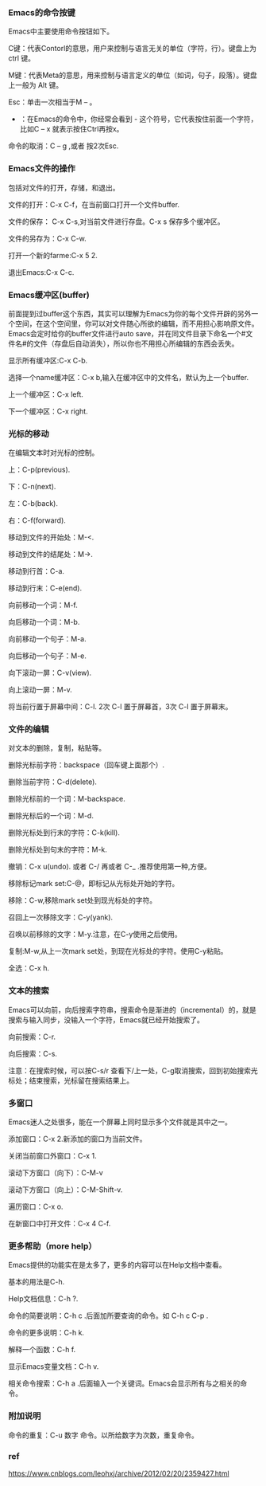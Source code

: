 ### Emacs的命令按键  
Emacs中主要使用命令按钮如下。

C键：代表Contorl的意思，用户来控制与语言无关的单位（字符，行）。键盘上为 ctrl 键。

M键：代表Meta的意思，用来控制与语言定义的单位（如词，句子，段落）。键盘上一般为 Alt 键。

Esc：单击一次相当于M – 。

- ：在Emacs的命令中，你经常会看到  -  这个符号，它代表按住前面一个字符，比如C – x  就表示按住Ctrl再按x。

命令的取消：C – g ,或者 按2次Esc.
### Emacs文件的操作  
包括对文件的打开，存储，和退出。

文件的打开：C-x C-f，在当前窗口打开一个文件buffer.

文件的保存： C-x C-s,对当前文件进行存盘。C-x  s  保存多个缓冲区。

文件的另存为：C-x C-w.

打开一个新的farme:C-x 5 2.

退出Emacs:C-x C-c.

### Emacs缓冲区(buffer)
前面提到过buffer这个东西，其实可以理解为Emacs为你的每个文件开辟的另外一个空间，在这个空间里，你可以对文件随心所欲的编辑，而不用担心影响原文件。Emacs会定时给你的buffer文件进行auto save，并在同文件目录下命名一个#文件名#的文件（存盘后自动消失），所以你也不用担心所编辑的东西会丢失。

显示所有缓冲区:C-x C-b.

选择一个name缓冲区：C-x b,输入在缓冲区中的文件名，默认为上一个buffer.

上一个缓冲区：C-x left.

下一个缓冲区：C-x right.

### 光标的移动  
在编辑文本时对光标的控制。

上：C-p(previous).

下：C-n(next).

左：C-b(back).

右：C-f(forward).

移动到文件的开始处：M-<.

移动到文件的结尾处：M->.

移动到行首：C-a.

移动到行末：C-e(end).

向前移动一个词：M-f.

向后移动一个词：M-b.

向前移动一个句子：M-a.

向后移动一个句子：M-e.

向下滚动一屏：C-v(view).

向上滚动一屏：M-v.

将当前行置于屏幕中间：C-l.  2次 C-l 置于屏幕首，3次 C-l 置于屏幕末。

### 文件的编辑  
对文本的删除，复制，粘贴等。

删除光标前字符：backspace（回车键上面那个）.

删除当前字符：C-d(delete).

删除光标前的一个词：M-backspace.

删除光标后的一个词：M-d.

删除光标处到行末的字符：C-k(kill).

删除光标处到句末的字符：M-k.

撤销：C-x u(undo). 或者 C-/ 再或者 C-_ .推荐使用第一种,方便。

移除标记mark set:C-@，即标记从光标处开始的字符。

移除：C-w,移除mark set处到现光标处的字符。

召回上一次移除文字：C-y(yank).

召唤以前移除的文字：M-y.注意，在C-y使用之后使用。

复制:M-w,从上一次mark set处，到现在光标处的字符。使用C-y粘贴。

全选：C-x h.

### 文本的搜索  
Emacs可以向前，向后搜索字符串，搜索命令是渐进的（incremental）的，就是搜索与输入同步，没输入一个字符，Emacs就已经开始搜索了。

向前搜索：C-r.

向后搜索：C-s.

注意：在搜索时候，可以按C-s/r 查看下/上一处，C-g取消搜索，回到初始搜索光标处；<Enter>结束搜索，光标留在搜索结果上。
  
### 多窗口  
Emacs迷人之处很多，能在一个屏幕上同时显示多个文件就是其中之一。

添加窗口：C-x 2.新添加的窗口为当前文件。

关闭当前窗口外窗口：C-x 1.

滚动下方窗口（向下）：C-M-v

滚动下方窗口（向上）：C-M-Shift-v.

遍历窗口：C-x o.

在新窗口中打开文件：C-x 4 C-f.

### 更多帮助（more help）  
Emacs提供的功能实在是太多了，更多的内容可以在Help文档中查看。

基本的用法是C-h.

Help文档信息：C-h ?.

命令的简要说明：C-h c .后面加所要查询的命令。如 C-h c <enter>C-p <enter>.

命令的更多说明：C-h k.

解释一个函数：C-h f.

显示Emacs变量文档：C-h v.

相关命令搜索：C-h a .后面输入一个关键词。Emacs会显示所有与之相关的命令。

### 附加说明  
命令的重复：C-u 数字 命令。以所给数字为次数，重复命令。

### ref  
https://www.cnblogs.com/leohxj/archive/2012/02/20/2359427.html



